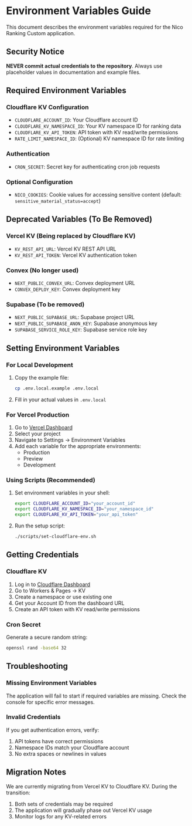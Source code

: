 # Environment Variables Guide

This document describes the environment variables required for the Nico Ranking Custom application.

## Security Notice

**NEVER commit actual credentials to the repository**. Always use placeholder values in documentation and example files.

## Required Environment Variables

### Cloudflare KV Configuration
- `CLOUDFLARE_ACCOUNT_ID`: Your Cloudflare account ID
- `CLOUDFLARE_KV_NAMESPACE_ID`: Your KV namespace ID for ranking data
- `CLOUDFLARE_KV_API_TOKEN`: API token with KV read/write permissions
- `RATE_LIMIT_NAMESPACE_ID`: (Optional) KV namespace ID for rate limiting

### Authentication
- `CRON_SECRET`: Secret key for authenticating cron job requests

### Optional Configuration
- `NICO_COOKIES`: Cookie values for accessing sensitive content (default: `sensitive_material_status=accept`)

## Deprecated Variables (To Be Removed)

### Vercel KV (Being replaced by Cloudflare KV)
- `KV_REST_API_URL`: Vercel KV REST API URL
- `KV_REST_API_TOKEN`: Vercel KV authentication token

### Convex (No longer used)
- `NEXT_PUBLIC_CONVEX_URL`: Convex deployment URL
- `CONVEX_DEPLOY_KEY`: Convex deployment key

### Supabase (To be removed)
- `NEXT_PUBLIC_SUPABASE_URL`: Supabase project URL
- `NEXT_PUBLIC_SUPABASE_ANON_KEY`: Supabase anonymous key
- `SUPABASE_SERVICE_ROLE_KEY`: Supabase service role key

## Setting Environment Variables

### For Local Development

1. Copy the example file:
   ```bash
   cp .env.local.example .env.local
   ```

2. Fill in your actual values in `.env.local`

### For Vercel Production

1. Go to [Vercel Dashboard](https://vercel.com/dashboard)
2. Select your project
3. Navigate to Settings → Environment Variables
4. Add each variable for the appropriate environments:
   - Production
   - Preview
   - Development

### Using Scripts (Recommended)

1. Set environment variables in your shell:
   ```bash
   export CLOUDFLARE_ACCOUNT_ID="your_account_id"
   export CLOUDFLARE_KV_NAMESPACE_ID="your_namespace_id"
   export CLOUDFLARE_KV_API_TOKEN="your_api_token"
   ```

2. Run the setup script:
   ```bash
   ./scripts/set-cloudflare-env.sh
   ```

## Getting Credentials

### Cloudflare KV
1. Log in to [Cloudflare Dashboard](https://dash.cloudflare.com)
2. Go to Workers & Pages → KV
3. Create a namespace or use existing one
4. Get your Account ID from the dashboard URL
5. Create an API token with KV read/write permissions

### Cron Secret
Generate a secure random string:
```bash
openssl rand -base64 32
```

## Troubleshooting

### Missing Environment Variables
The application will fail to start if required variables are missing. Check the console for specific error messages.

### Invalid Credentials
If you get authentication errors, verify:
1. API tokens have correct permissions
2. Namespace IDs match your Cloudflare account
3. No extra spaces or newlines in values

## Migration Notes

We are currently migrating from Vercel KV to Cloudflare KV. During the transition:
1. Both sets of credentials may be required
2. The application will gradually phase out Vercel KV usage
3. Monitor logs for any KV-related errors